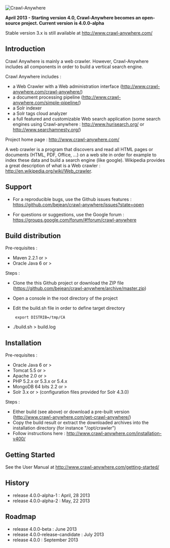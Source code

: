 ![Crawl-Anywhere](http://www.crawl-anywhere.com/logo.png "Crawl-Anywhere")

<strong>April 2013 - Starting version 4.0, Crawl-Anywhere becomes an open-source project. Current version is 4.0.0-alpha</strong>

Stable version 3.x is still available at http://www.crawl-anywhere.com/


Introduction
------------

Crawl Anywhere is mainly a web crawler. However, Crawl-Anywhere includes all components in order to build a vertical search engine. 

Crawl Anywhere includes :   

* a Web Crawler with a Web administration interface (http://www.crawl-anywhere.com/crawl-anywhere/)
* a document processing pipeline (http://www.crawl-anywhere.com/simple-pipeline/)
* a Solr indexer
* a Solr tags cloud analyzer
* a full featured and customizable Web search application (some search engines using Crawl-anywhere : http://www.hurisearch.org/ or http://www.searchamnesty.org/)

Project home page : http://www.crawl-anywhere.com/

A web crawler is a program that discovers and read all HTML pages or documents (HTML, PDF, Office, ...) on a web site in order for example to index these data and build a search engine (like google). Wikipedia provides a great description of what is a Web crawler : http://en.wikipedia.org/wiki/Web_crawler.


Support
-------

* For a reproducible bugs, use the Github issues features : https://github.com/bejean/crawl-anywhere/issues?state=open

* For questions or suggestions, use the Google forum : https://groups.google.com/forum/#!forum/crawl-anywhere


Build distribution
------------------

Pre-requisites : 

* Maven 2.2.1 or > 
* Oracle Java 6 or >

Steps :

* Clone the this Github project or download the ZIP file (https://github.com/bejean/crawl-anywhere/archive/master.zip)
* Open a console in the root directory of the project
* Edit the build.sh file in order to define target directory

       export DISTRIB=/tmp/CA
       
* ./build.sh > build.log


Installation
------------

Pre-requisites : 

* Oracle Java 6 or >
* Tomcat 5.5 or >
* Apache 2.0 or >
* PHP 5.2.x or 5.3.x or 5.4.x
* MongoDB 64 bits 2.2 or >
* Solr 3.x or > (configuration files provided for Solr 4.3.0)


Steps :

* Either build (see above) or download a pre-built version (http://www.crawl-anywhere.com/get-crawl-anywhere/)
* Copy the build result or extract the downloaded archives into the installation directory (for instance "/opt/crawler")
* Follow instructions here : http://www.crawl-anywhere.com/installation-v400/


Getting Started
---------------

See the User Manual at http://www.crawl-anywhere.com/getting-started/


History
-------

* release 4.0.0-alpha-1 : April, 28 2013
* release 4.0.0-alpha-2 : May, 22 2013


Roadmap
-------

* release 4.0.0-beta : June 2013
* release 4.0.0-release-candidate : July 2013
* release 4.0.0 : September 2013


